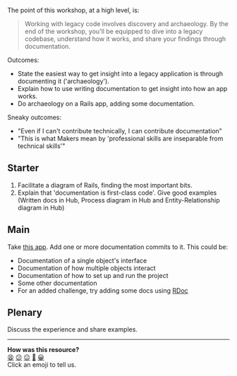 The point of this workshop, at a high level, is:

> Working with legacy code involves discovery and archaeology. By the end of the workshop, you'll be equipped to dive into a legacy codebase, understand how it works, and share your findings through documentation.

Outcomes:

- State the easiest way to get insight into a legacy application is through documenting it ('archaeology').
- Explain how to use writing documentation to get insight into how an app works.
- Do archaeology on a Rails app, adding some documentation.

Sneaky outcomes:

- "Even if I can't contribute technically, I can contribute documentation"
- "This is what Makers mean by 'professional skills are inseparable from technical skills'"

## Starter

1. Facilitate a diagram of Rails, finding the most important bits.
2. Explain that 'documentation is first-class code'. Give good examples (Written docs in Hub, Process diagram in Hub and Entity-Relationship diagram in Hub)

## Main

Take [this app](https://github.com/makersacademy/debugging-rails). Add one or more documentation commits to it. This could be:

- Documentation of a single object's interface
- Documentation of how multiple objects interact
- Documentation of how to set up and run the project
- Some other documentation
- For an added challenge, try adding some docs using [RDoc](https://ruby.github.io/rdoc/)

## Plenary

Discuss the experience and share examples.

<!-- BEGIN GENERATED SECTION DO NOT EDIT -->

---

**How was this resource?**  
[😫](https://airtable.com/shrUJ3t7KLMqVRFKR?prefill_Repository=skills-workshops&prefill_File=week-8/battleships/COACH_INSTRUCTIONS.md&prefill_Sentiment=😫) [😕](https://airtable.com/shrUJ3t7KLMqVRFKR?prefill_Repository=skills-workshops&prefill_File=week-8/battleships/COACH_INSTRUCTIONS.md&prefill_Sentiment=😕) [😐](https://airtable.com/shrUJ3t7KLMqVRFKR?prefill_Repository=skills-workshops&prefill_File=week-8/battleships/COACH_INSTRUCTIONS.md&prefill_Sentiment=😐) [🙂](https://airtable.com/shrUJ3t7KLMqVRFKR?prefill_Repository=skills-workshops&prefill_File=week-8/battleships/COACH_INSTRUCTIONS.md&prefill_Sentiment=🙂) [😀](https://airtable.com/shrUJ3t7KLMqVRFKR?prefill_Repository=skills-workshops&prefill_File=week-8/battleships/COACH_INSTRUCTIONS.md&prefill_Sentiment=😀)  
Click an emoji to tell us.

<!-- END GENERATED SECTION DO NOT EDIT -->
